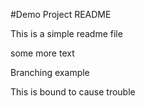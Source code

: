 #Demo Project README

This is a simple readme file

some more text

Branching example

This is bound to cause trouble

